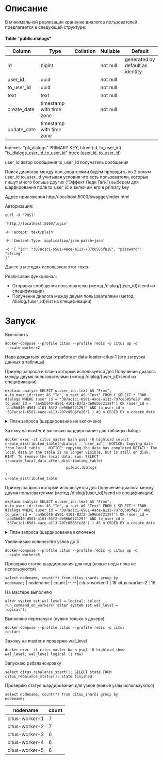# Описание

В минимальной реализации хранение диалогов пользователей предлагается в следующей структуре:
#### Table "public.dialogs"
|  Column    |           Type           | Collation | Nullable |             Default
|--|--|--|--|--
| id          | bigint                   |           | not null | generated by default as identity
| user_id     | uuid                     |           | not null |
| to_user_id  | uuid                     |           | not null |
| text        | text                     |           | not null |
| create_date | timestamp with time zone |           | not null |
| update_date | timestamp with time zone |           |          |

Indexes:
    "pk_dialogs" PRIMARY KEY, btree (id, to_user_id)
    "ix_dialogs_user_id_to_user_id" btree (user_id, to_user_id)

user_id автор сообщения
to_user_id получатель сообщения

Поиск диалогов между пользователями будем проводить по 2 полям user_id to_user_id 
учитывая условия что есть пользователи, которые пишут много больше других (“Эффект Леди Гаги”) выберем для шардирования поле to_user_id и включим его в primary key

Адрес приложения http://localhost:5000/swagger/index.html

Авторизация:

<code>curl -X 'POST' \
  'http://localhost:5000/login' \
  -H 'accept: text/plain' \
  -H 'Content-Type: application/json-patch+json' \
  -d '{
  "id": "387ac1c1-6581-4ace-a113-707c8585fe28",
  "password": "string"
}'</code>

Далее в методах используем этот токен

Реализован функционал:

- Отправка сообщения пользователю (метод /dialog/{user_id}/send из спецификации)
- Получение диалога между двумя пользователями (метод /dialog/{user_id}/list из спецификации)

# Запуск
Выполнить

<code>docker-compose --profile citus --profile redis -p citus up -d --scale worker=2</code>

Надо дождаться когда отработает data-loader-citus-1 (это загрузка данных в таблицы)

Пример запроса и плана который используется для Получение диалога между двумя пользователями (метод /dialog/{user_id}/send из спецификации)

<code>explain analyze SELECT o.user_id::text AS "From", o.to_user_id::text AS "To", o.text AS "Text"
      FROM (
          SELECT * FROM dialogs WHERE (user_id = '387ac1c1-6581-4ace-a113-707c8585fe28' AND to_user_id = 'aa45b640-d501-4101-83f2-de96b672129f') OR (user_id = 'aa45b640-d501-4101-83f2-de96b672129f' AND to_user_id = '387ac1c1-6581-4ace-a113-707c8585fe28')
      ) AS o
      ORDER BY o.create_date
</code>

<details>
<summary>План запроса (шардирование не включено)</summary>
<code>|QUERY PLAN
|Sort  (cost=219.01..219.14 rows=54 width=104) (actual time=0.044..0.045 rows=2 loops=1)
|  Sort Key: dialogs.create_date
|  Sort Method: quicksort  Memory: 25kB
|  ->  Bitmap Heap Scan on dialogs  (cost=9.42..217.45 rows=54 width=104) (actual time=0.027..0.033 rows=2 loops=1)
|        Recheck Cond: (((user_id = '387ac1c1-6581-4ace-a113-707c8585fe28'::uuid) AND (to_user_id = 'aa45b640-d501-4101-83f2-de96b672129f'::uuid)) OR ((user_id = 'aa45b640-d501-4101-83f2-de96b672129f'::uuid) AND (to_user_id = '387ac1c1-6581-4ace-a113-707c8585fe28'::uuid)))
|        Heap Blocks: exact=2
|        ->  BitmapOr  (cost=9.42..9.42 rows=54 width=0) (actual time=0.017..0.017 rows=0 loops=1)
|              ->  Bitmap Index Scan on ix_dialogs_user_id_to_user_id  (cost=0.00..4.70 rows=27 width=0) (actual time=0.014..0.014 rows=1 loops=1)
|                    Index Cond: ((user_id = '387ac1c1-6581-4ace-a113-707c8585fe28'::uuid) AND (to_user_id = 'aa45b640-d501-4101-83f2-de96b672129f'::uuid))
|              ->  Bitmap Index Scan on ix_dialogs_user_id_to_user_id  (cost=0.00..4.70 rows=27 width=0) (actual time=0.003..0.003 rows=1 loops=1)
|                    Index Cond: ((user_id = 'aa45b640-d501-4101-83f2-de96b672129f'::uuid) AND (to_user_id = '387ac1c1-6581-4ace-a113-707c8585fe28'::uuid))
|Planning Time: 0.225 ms
|Execution Time: 0.065 ms </code>
</details>

Захожу на master и включаю шардирование для таблицы dialogs

<code>docker exec -it citus_master bash
psql -U highload
select create_distributed_table('dialogs', 'user_id');
NOTICE:  Copying data from local table...
NOTICE:  copying the data has completed
DETAIL:  The local data in the table is no longer visible, but is still on disk.
HINT:  To remove the local data, run: SELECT truncate_local_data_after_distributing_table($$public.dialogs$$)
 create_distributed_table</code>

Пример запроса который используется для Получение диалога между двумя пользователями (метод /dialog/{user_id}/send из спецификации)

<code>explain analyze SELECT o.user_id::text AS "From", o.to_user_id::text AS "To", o.text AS "Text"
      FROM (
          SELECT * FROM dialogs WHERE (user_id = '387ac1c1-6581-4ace-a113-707c8585fe28' AND to_user_id = 'aa45b640-d501-4101-83f2-de96b672129f') OR (user_id = 'aa45b640-d501-4101-83f2-de96b672129f' AND to_user_id = '387ac1c1-6581-4ace-a113-707c8585fe28')
      ) AS o
      ORDER BY o.create_date
</code>

<details>
<summary>План запроса (шардирование включено)</summary>
<code>
|QUERY PLAN
|Sort  (cost=13775.32..14025.32 rows=100000 width=104) (actual time=6.242..6.243 rows=0 loops=1)
|  Sort Key: remote_scan.worker_column_4
|  Sort Method: quicksort  Memory: 25kB
|  ->  Custom Scan (Citus Adaptive)  (cost=0.00..0.00 rows=100000 width=104) (actual time=6.233..6.233 rows=0 loops=1)
|        Task Count: 2
|        Tuple data received from nodes: 0 bytes
|        Tasks Shown: One of 2
|        ->  Task
|              Tuple data received from node: 0 bytes
|              Node: host=citus-worker-4 port=5432 dbname=highload
|              ->  Bitmap Heap Scan on dialogs_102013 dialogs  (cost=8.85..12.88 rows=1 width=115) (actual time=0.327..0.328 rows=0 loops=1)
|                    Recheck Cond: (((user_id = '387ac1c1-6581-4ace-a113-707c8585fe28'::uuid) AND (to_user_id = 'aa45b640-d501-4101-83f2-de96b672129f'::uuid)) OR ((user_id = 'aa45b640-d501-4101-83f2-de96b672129f'::uuid) AND (to_user_id = '387ac1c1-6581-4ace-a113-707c8585fe28'::uuid)))
|                    ->  BitmapOr  (cost=8.85..8.85 rows=1 width=0) (actual time=0.325..0.325 rows=0 loops=1)
|                          ->  Bitmap Index Scan on ix_dialogs_user_id_to_user_id_102013  (cost=0.00..4.42 rows=1 width=0) (actual time=0.323..0.323 rows=0 loops=1)
|                                Index Cond: ((user_id = '387ac1c1-6581-4ace-a113-707c8585fe28'::uuid) AND (to_user_id = 'aa45b640-d501-4101-83f2-de96b672129f'::uuid))
|                          ->  Bitmap Index Scan on ix_dialogs_user_id_to_user_id_102013  (cost=0.00..4.42 rows=1 width=0) (actual time=0.001..0.001 rows=0 loops=1)
|                                Index Cond: ((user_id = 'aa45b640-d501-4101-83f2-de96b672129f'::uuid) AND (to_user_id = '387ac1c1-6581-4ace-a113-707c8585fe28'::uuid))
|                  Planning Time: 0.090 ms
|                  Execution Time: 0.340 ms
|Planning Time: 2.439 ms
|Execution Time: 6.256 ms </code>
</code>
</details> 
 
Увеличиваю количество узлов до 5

<code>docker-compose --profile citus --profile redis -p citus up -d --scale worker=5</code>

Проверяю статус шардирования для нод (новые ноды пока не используются)

<code>select nodename, count(*) from citus_shards group by nodename;</code>
| nodename    | count
|--|--|
 citus-worker-1 |    16
 citus-worker-2 |    16

На мастере выполняю

<code>alter system set wal_level = logical;
select run_command_on_workers('alter system set wal_level = logical');</code>

Выполняю перезапуск (нужно только в докере)

<code>docker-compose --profile citus --profile redis -p citus restart</code>

Захожу на master и проверяю wal_level

<code>docker exec -it citus_master bash
psql -U highload
show wal_level;
 wal_level
 logical
(1 row)</code>

Запускаю ребалансировку

<code>select citus_rebalance_start();
SELECT state FROM citus_rebalance_status();
  state
 finished</code>

Проверяю статус шардирования для узлов (новые узлы используются)

<code>select nodename, count(*) from citus_shards group by nodename;</code>

|nodename | count
|--|--
|citus-worker-1 |     7
|citus-worker-2 |     7
|citus-worker-3 |     6
|citus-worker-4 |     6
|citus-worker-5 |     6
